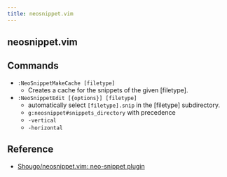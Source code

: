 ```yaml
---
title: neosnippet.vim
---
```


## neosnippet.vim


## Commands

* `:NeoSnippetMakeCache [filetype]`
    * Creates a cache for the snippets of the given [filetype].
* `:NeoSnippetEdit [{options}] [filetype]`
    * automatically select `[filetype].snip` in the [filetype] subdirectory.
    * `g:neosnippet#snippets_directory` with precedence
    * `-vertical`
    * `-horizontal`

## Reference
* [Shougo/neosnippet.vim: neo-snippet plugin](https://github.com/Shougo/neosnippet.vim)
